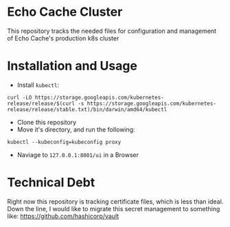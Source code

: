 # Echo Cache Cluster
This repository tracks the needed files for configuration and management of Echo Cache's production k8s cluster

# Installation and Usage

- Install `kubectl`:
```
curl -LO https://storage.googleapis.com/kubernetes-release/release/$(curl -s https://storage.googleapis.com/kubernetes-release/release/stable.txt)/bin/darwin/amd64/kubectl
```
- Clone this repository
-  Move it's directory, and run the following:
```
kubectl --kubeconfig=kubeconfig proxy
```
- Naviage to `127.0.0.1:8001/ui` in a Browser

# Technical Debt

Right now this repository is tracking certificate files, which is less than ideal. Down the line, I would like to migrate this secret management to something like:
https://github.com/hashicorp/vault
